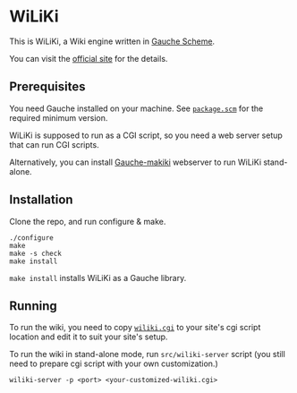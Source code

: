 # WiLiKi

This is WiLiKi, a Wiki engine written in [Gauche Scheme](https://practical-scheme.net/gauche).

You can visit the [official site](https://practical-scheme.net/wiliki/wiliki.cgi) for the details.

## Prerequisites

You need Gauche installed on your machine.
See [`package.scm`](package.scm) for the required minimum version.

WiLiKi is supposed to run as a CGI script, so you need a web server
setup that can run CGI scripts.

Alternatively, you can install [Gauche-makiki](https://github.com/shirok/Gauche-makiki) webserver to run WiLiKi stand-alone.


## Installation

Clone the repo, and run configure & make.

```
./configure
make
make -s check
make install
```

`make install` installs WiLiKi as a Gauche library.

## Running

To run the wiki, you need to copy [`wiliki.cgi`](src/wiliki.cgi)
to your site's cgi script location and edit it to suit your
site's setup.

To run the wiki in stand-alone mode,
run `src/wiliki-server` script (you still need to prepare cgi
script with your own customization.)


```
wiliki-server -p <port> <your-customized-wiliki.cgi>
```
